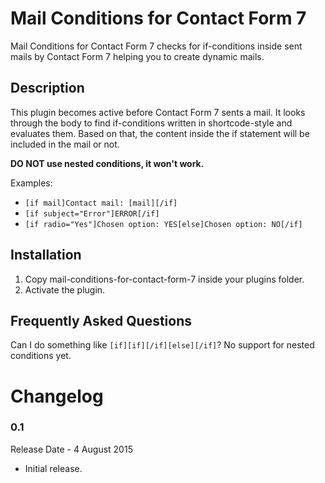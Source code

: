 ﻿# Mail Conditions for Contact Form 7

Mail Conditions for Contact Form 7 checks for if-conditions inside sent mails by Contact Form 7 helping you to create dynamic mails.

## Description

This plugin becomes active before Contact Form 7 sents a mail. It looks through the body to find if-conditions written in shortcode-style and evaluates them. Based on that, the content inside the if statement will be included in the mail or not.
 
**DO NOT use nested conditions, it won't work.**

Examples:

* ```[if mail]Contact mail: [mail][/if]```
* ```[if subject="Error"]ERROR[/if]```
* ```[if radio="Yes"]Chosen option: YES[else]Chosen option: NO[/if]```

## Installation

1. Copy mail-conditions-for-contact-form-7 inside your plugins folder.
2. Activate the plugin.

## Frequently Asked Questions

Can I do something like ```[if][if][/if][else][/if]```? No support for nested conditions yet.

# Changelog

### 0.1
Release Date - 4 August 2015
- Initial release.